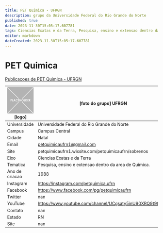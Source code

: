 ```yaml
---
title: PET Quimica - UFRGN
description: grupo da Universidade Federal do Rio Grande do Norte
published: true
date: 2023-11-30T15:05:17.607781
tags: Ciencias Exatas e da Terra, Pesquisa, ensino e extensao dentro da area de Quimica.
editor: markdown
dateCreated: 2023-11-30T15:05:17.607781
---
```


# PET Quimica

[Publicacoes de PET Quimica - UFRGN](/atividade/251PETQuimicaUFRGN/feed)

| ![placeholder.png](/placeholder.png) [logo] | [foto do grupo] UFRGN         |
| ------------------------------------------- | ------------------------------------------------- |
| Universidade                                | Universidade Federal do Rio Grande do Norte      |
| Campus                                      | Campus Central            |
| Cidade                                      | Natal             |
| Email                                       | petquimicaufrn1@gmail.com             |
| Site                                        | petquimicaufrn1.wixsite.com/petquimicaufrn/sobrenos              |
| Eixo                                        | Ciencias Exatas e da Terra              |
| Tematica                                    | Pesquisa, ensino e extensao dentro da area de Quimica.          |
| Ano de criacao                              | 1988        |
| Instagram                                   | https://instagram.com/petquimica.ufrn         |
| Facebook                                    | https://www.facebook.com/pg/petquimicaufrn          |
| Twitter                                     | nan           |
| YouTube                                     | https://www.youtube.com/channel/UCgsaty5inU90XRQ9t90qcjA           |
| Contato                                     | nan         |
| Estado                                      |  RN            |
| Site                                        | nan |
